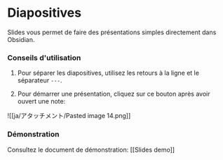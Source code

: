 # Diapositives

Slides vous permet de faire des présentations simples directement dans Obsidian.

### Conseils d'utilisation

1. Pour séparer les diapositives, utilisez les retours à la ligne et le séparateur `---`.

2. Pour démarrer une présentation, cliquez sur ce bouton après avoir ouvert une note:

![[ja/アタッチメント/Pasted image 14.png]]

### Démonstration

Consultez le document de démonstration: [[Slides demo]]
